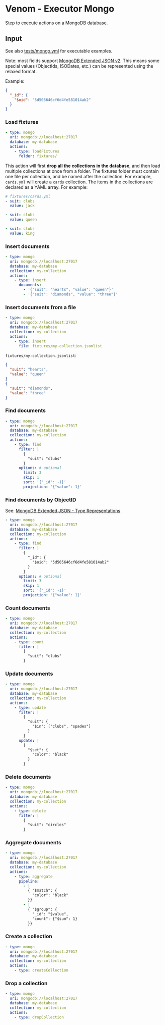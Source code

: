 # Venom - Executor Mongo

Step to execute actions on a MongoDB database.

## Input

See also [tests/mongo.yml](../../tests/mongo.yml) for executable examples.

Note: most fields support [MongoDB Extended JSON v2](https://www.mongodb.com/docs/manual/reference/mongodb-extended-json/).
This means some special values (ObjectIds, ISODates, etc.) can be represented using the relaxed format.

Example:

```json
{
  "_id": {
    "$oid": "5d505646cf6d4fe581014ab2"
  }
}
```

### Load fixtures

```yaml
- type: mongo
  uri: mongodb://localhost:27017
  database: my-database
  actions:
    - type: loadFixtures
      folder: fixtures/
```

This action will first **drop all the collections in the database**, and then load multiple collections at once from a folder.
The fixtures folder must contain one file per collection, and be named after the collection. For example, `cards.yml` will create a `cards` collection.
The items in the collections are declared as a YAML array. For example:

```yaml
# fixtures/cards.yml
- suit: clubs
  value: jack

- suit: clubs
  value: queen

- suit: clubs
  value: king
```

### Insert documents

```yaml
- type: mongo
  uri: mongodb://localhost:27017
  database: my-database
  collection: my-collection
  actions:
    - type: insert
      documents:
        - '{"suit": "hearts", "value": "queen"}'
        - '{"suit": "diamonds", "value": "three"}'
```

### Insert documents from a file

```yaml
- type: mongo
  uri: mongodb://localhost:27017
  database: my-database
  collection: my-collection
  actions:
    - type: insert
      file: fixtures/my-collection.jsonlist
```

`fixtures/my-collection.jsonlist`:

```json
{
  "suit": "hearts",
  "value": "queen"
}
{
  "suit": "diamonds",
  "value": "three"
}
```

### Find documents

```yaml
- type: mongo
  uri: mongodb://localhost:27017
  database: my-database
  collection: my-collection
  actions:
    - type: find
      filter: |
        {
          "suit": "clubs"
        }
      options: # optional
        limit: 3
        skip: 1
        sort: '{"_id": -1}'
        projection: '{"value": 1}'
```

### Find documents by ObjectID

See: [MongoDB Extended JSON - Type Representations](https://www.mongodb.com/docs/manual/reference/mongodb-extended-json/#type-representations)

```yaml
- type: mongo
  uri: mongodb://localhost:27017
  database: my-database
  collection: my-collection
  actions:
    - type: find
      filter: |
        {
          "_id": {
            "$oid": "5d505646cf6d4fe581014ab2"
          }
        }
      options: # optional
        limit: 3
        skip: 1
        sort: '{"_id": -1}'
        projection: '{"value": 1}'
```

### Count documents

```yaml
- type: mongo
  uri: mongodb://localhost:27017
  database: my-database
  collection: my-collection
  actions:
    - type: count
      filter: |
        {
          "suit": "clubs"
        }
```

### Update documents

```yaml
- type: mongo
  uri: mongodb://localhost:27017
  database: my-database
  collection: my-collection
  actions:
    - type: update
      filter: |
        {
          "suit": {
            "$in": ["clubs", "spades"]
          }
        }
      update: |
        {
          "$set": {
            "color": "black"
          }
        }
```

### Delete documents

```yaml
- type: mongo
  uri: mongodb://localhost:27017
  database: my-database
  collection: my-collection
  actions:
    - type: delete
      filter: |
        {
          "suit": "circles"
        }
```

### Aggregate documents

```yaml
- type: mongo
  uri: mongodb://localhost:27017
  database: my-database
  collection: my-collection
  actions:
    - type: aggregate
      pipeline:
        - |
          { "$match": {
            "color": "black"
          }}
        - |
          { "$group": {
            "_id": "$value",
            "count": {"$sum": 1}
          }}
```

### Create a collection

```yaml
- type: mongo
  uri: mongodb://localhost:27017
  database: my-database
  collection: my-collection
  actions:
    - type: createCollection
```

### Drop a collection

```yaml
- type: mongo
  uri: mongodb://localhost:27017
  database: my-database
  collection: my-collection
  actions:
    - type: dropCollection
```

